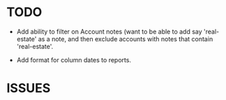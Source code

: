 # TODO

- Add ability to filter on Account notes (want to be able to add say 'real-estate' as a note,
and then exclude accounts with notes that contain 'real-estate'.

- Add format for column dates to reports.

# ISSUES
